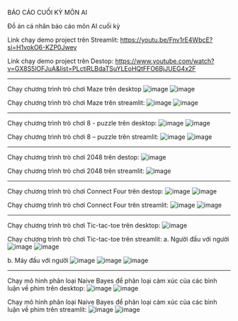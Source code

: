 BÁO CÁO CUỐI KỲ MÔN AI 

Đồ án cá nhân báo cáo môn AI cuối kỳ

Link chạy demo project trên Streamlit: https://youtu.be/Fnv1rE4WbcE?si=H1vokO6-KZP0Jwey

Link chạy demo project trên Destop: https://www.youtube.com/watch?v=GX8S5lOFJuA&list=PLctiRLBdaTSuYLEoHQtFFO6BjJUEG4x2F

---

Chạy chương trình trò chơi Maze trên desktop
![image](https://github.com/user-attachments/assets/35a70d20-f618-430a-8b6b-2c3d828e7abf)
![image](https://github.com/user-attachments/assets/ebf86d42-95a3-479f-a228-ea6093a6db46)

Chạy chương trình trò chơi Maze trên streamlit:
![image](https://github.com/user-attachments/assets/79fa19c9-68fc-4581-8e61-11731f725a6c)
![image](https://github.com/user-attachments/assets/dc5d9165-08ae-49dc-b381-9319d5ef35c6)

---

Chạy chương trình trò chơi 8 - puzzle trên desktop:
![image](https://github.com/user-attachments/assets/b79f09be-33b1-4f49-a220-733d40ba342e)
![image](https://github.com/user-attachments/assets/92fc89cd-6e79-4ee9-bf21-dc38e1fe9bcb)

Chạy chương trình trò chơi 8 – puzzle trên streamlit:
![image](https://github.com/user-attachments/assets/06ce77e6-7cb0-46f0-88eb-3423d6184d4b)
![image](https://github.com/user-attachments/assets/1d23e941-ff21-4d55-a205-b159a186b89a)

---

Chạy chương trình trò chơi 2048  trên destop:
![image](https://github.com/user-attachments/assets/fdf7df81-6bb4-4ac5-83fd-ca0eb5d00f53)

Chạy chương trình trò chơi 2048  trên streamlit:
![image](https://github.com/user-attachments/assets/f9d3d7f3-e3c7-4ebe-bac1-0afe2dc30d7f)

---

Chạy chương trình trò chơi Connect Four  trên destop:
![image](https://github.com/user-attachments/assets/970fe965-3e24-4b34-bfbe-32c93fd6366b)
![image](https://github.com/user-attachments/assets/5296642b-8b25-460a-879e-e3870c4e7644)

Chạy chương trình trò chơi Connect Four trên streamlit:
![image](https://github.com/user-attachments/assets/7f0c5460-0fc2-4dab-a077-c1808190b821)
![image](https://github.com/user-attachments/assets/5ee9fb0b-17fe-4a7a-8e71-1c58756fb136)


---

Chạy chương trình trò chơi Tic-tac-toe trên desktop:
![image](https://github.com/user-attachments/assets/64f1be24-4192-4911-b3be-9e0ead8051b0)

Chạy chương trình trò chơi Tic-tac-toe trên streamlit:
a. Người đấu với người
![image](https://github.com/user-attachments/assets/9545341b-b996-4bab-bade-12cac3c3bdcb)
![image](https://github.com/user-attachments/assets/efa14300-864b-4b87-a2d6-22f9726b4229)

b. Máy đấu với người
![image](https://github.com/user-attachments/assets/00070c37-8676-4f42-8ded-92bd586be062)
![image](https://github.com/user-attachments/assets/50bb3259-fcde-4fcb-a627-4786408197c3)
![image](https://github.com/user-attachments/assets/3193814a-0ba3-46b4-b0f5-54ab1e7645c9)

---

Chạy mô hình phân loại Naive Bayes để phân loại cảm xúc của các bình luận về phim trên desktop:
![image](https://github.com/user-attachments/assets/6d695147-c66b-486e-a528-dfe6bb7fd40c)
![image](https://github.com/user-attachments/assets/dcfc9b6d-61da-438d-a772-61e0915e1b3b)

Chạy mô hình phân loại Naive Bayes để phân loại cảm xúc của các bình luận về phim trên streamlit:
![image](https://github.com/user-attachments/assets/1614de14-d9e9-4424-a2b7-8f72996f3545)
![image](https://github.com/user-attachments/assets/4bafa769-cd13-447d-ba33-646ae517a39e)


